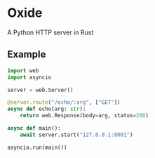 # Oxide

A Python HTTP server in Rust

## Example

```python
import web
import asyncio

server = web.Server()

@server.route("/echo/:arg", ["GET"])
async def echo(arg: str):
    return web.Response(body=arg, status=200)

async def main():
    await server.start("127.0.0.1:8001")

asyncio.run(main())
```
